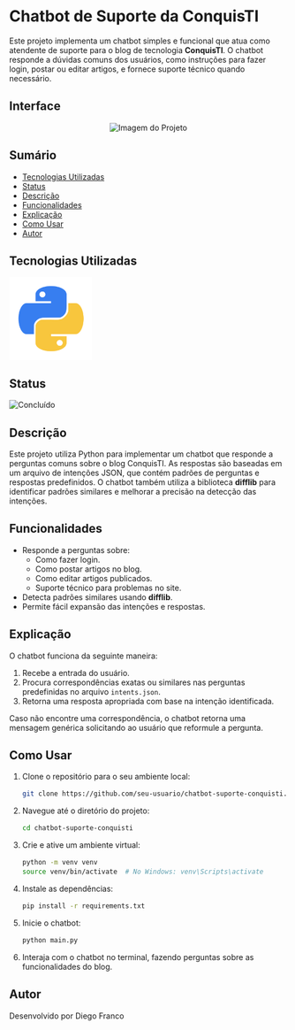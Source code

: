 # Chatbot de Suporte da ConquisTI

Este projeto implementa um chatbot simples e funcional que atua como atendente de suporte para o blog de tecnologia **ConquisTI**. O chatbot responde a dúvidas comuns dos usuários, como instruções para fazer login, postar ou editar artigos, e fornece suporte técnico quando necessário.

## Interface

<div align="center">
  <img src="img/logo.png" alt="Imagem do Projeto" width="100">
</div>

## Sumário

- [Tecnologias Utilizadas](#tecnologias-utilizadas)
- [Status](#status)
- [Descrição](#descrição)
- [Funcionalidades](#funcionalidades)
- [Explicação](#explicação)
- [Como Usar](#como-usar)
- [Autor](#autor)

## Tecnologias Utilizadas

<div style="display: flex; flex-direction: row;">
  <div style="margin-right: 20px; display: flex; justify-content: flex-start;">
    <img src="images/python.png" alt="Logo Python" width="150"/>
  </div>
</div>

## Status

![Concluído](http://img.shields.io/static/v1?label=STATUS&message=CONCLUIDO&color=GREEN&style=for-the-badge)

## Descrição

Este projeto utiliza Python para implementar um chatbot que responde a perguntas comuns sobre o blog ConquisTI. As respostas são baseadas em um arquivo de intenções JSON, que contém padrões de perguntas e respostas predefinidos. O chatbot também utiliza a biblioteca **difflib** para identificar padrões similares e melhorar a precisão na detecção das intenções.

## Funcionalidades

- Responde a perguntas sobre:
  - Como fazer login.
  - Como postar artigos no blog.
  - Como editar artigos publicados.
  - Suporte técnico para problemas no site.
- Detecta padrões similares usando **difflib**.
- Permite fácil expansão das intenções e respostas.

## Explicação

O chatbot funciona da seguinte maneira:
1. Recebe a entrada do usuário.
2. Procura correspondências exatas ou similares nas perguntas predefinidas no arquivo `intents.json`.
3. Retorna uma resposta apropriada com base na intenção identificada.

Caso não encontre uma correspondência, o chatbot retorna uma mensagem genérica solicitando ao usuário que reformule a pergunta.

## Como Usar

1. Clone o repositório para o seu ambiente local:
   ```bash
   git clone https://github.com/seu-usuario/chatbot-suporte-conquisti.git
   ```

2. Navegue até o diretório do projeto:
   ```bash
   cd chatbot-suporte-conquisti
   ```

3. Crie e ative um ambiente virtual:
   ```bash
   python -m venv venv
   source venv/bin/activate  # No Windows: venv\Scripts\activate
   ```

4. Instale as dependências:
   ```bash
   pip install -r requirements.txt
   ```

5. Inicie o chatbot:
   ```bash
   python main.py
   ```

6. Interaja com o chatbot no terminal, fazendo perguntas sobre as funcionalidades do blog.

## Autor

Desenvolvido por Diego Franco

